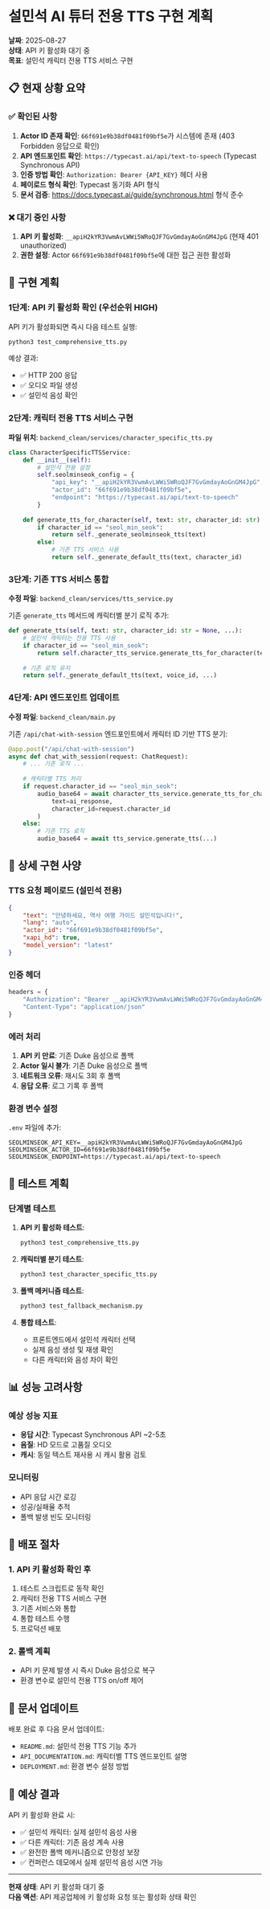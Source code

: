 # 설민석 AI 튜터 전용 TTS 구현 계획

**날짜**: 2025-08-27  
**상태**: API 키 활성화 대기 중  
**목표**: 설민석 캐릭터 전용 TTS 서비스 구현

## 📋 현재 상황 요약

### ✅ 확인된 사항
1. **Actor ID 존재 확인**: `66f691e9b38df0481f09bf5e`가 시스템에 존재 (403 Forbidden 응답으로 확인)
2. **API 엔드포인트 확인**: `https://typecast.ai/api/text-to-speech` (Typecast Synchronous API)
3. **인증 방법 확인**: `Authorization: Bearer {API_KEY}` 헤더 사용
4. **페이로드 형식 확인**: Typecast 동기화 API 형식
5. **문서 검증**: https://docs.typecast.ai/guide/synchronous.html 형식 준수

### ❌ 대기 중인 사항
1. **API 키 활성화**: `__apiH2kYR3VwmAvLWWi5WRoQJF7GvGmdayAoGnGM4JpG` (현재 401 unauthorized)
2. **권한 설정**: Actor `66f691e9b38df0481f09bf5e`에 대한 접근 권한 활성화

## 🎯 구현 계획

### 1단계: API 키 활성화 확인 (우선순위 HIGH)

API 키가 활성화되면 즉시 다음 테스트 실행:

```bash
python3 test_comprehensive_tts.py
```

예상 결과:
- ✅ HTTP 200 응답
- ✅ 오디오 파일 생성
- ✅ 설민석 음성 확인

### 2단계: 캐릭터 전용 TTS 서비스 구현

**파일 위치**: `backend_clean/services/character_specific_tts.py`

```python
class CharacterSpecificTTSService:
    def __init__(self):
        # 설민석 전용 설정
        self.seolminseok_config = {
            "api_key": "__apiH2kYR3VwmAvLWWi5WRoQJF7GvGmdayAoGnGM4JpG",
            "actor_id": "66f691e9b38df0481f09bf5e",
            "endpoint": "https://typecast.ai/api/text-to-speech"
        }
    
    def generate_tts_for_character(self, text: str, character_id: str):
        if character_id == "seol_min_seok":
            return self._generate_seolminseok_tts(text)
        else:
            # 기존 TTS 서비스 사용
            return self._generate_default_tts(text, character_id)
```

### 3단계: 기존 TTS 서비스 통합

**수정 파일**: `backend_clean/services/tts_service.py`

기존 `generate_tts` 메서드에 캐릭터별 분기 로직 추가:

```python
def generate_tts(self, text: str, character_id: str = None, ...):
    # 설민석 캐릭터는 전용 TTS 사용
    if character_id == "seol_min_seok":
        return self.character_tts_service.generate_tts_for_character(text, character_id)
    
    # 기존 로직 유지
    return self._generate_default_tts(text, voice_id, ...)
```

### 4단계: API 엔드포인트 업데이트

**수정 파일**: `backend_clean/main.py`

기존 `/api/chat-with-session` 엔드포인트에서 캐릭터 ID 기반 TTS 분기:

```python
@app.post("/api/chat-with-session")
async def chat_with_session(request: ChatRequest):
    # ... 기존 로직 ...
    
    # 캐릭터별 TTS 처리
    if request.character_id == "seol_min_seok":
        audio_base64 = await character_tts_service.generate_tts_for_character(
            text=ai_response, 
            character_id=request.character_id
        )
    else:
        # 기존 TTS 로직
        audio_base64 = await tts_service.generate_tts(...)
```

## 🔧 상세 구현 사양

### TTS 요청 페이로드 (설민석 전용)

```json
{
    "text": "안녕하세요, 역사 여행 가이드 설민석입니다!",
    "lang": "auto",
    "actor_id": "66f691e9b38df0481f09bf5e",
    "xapi_hd": true,
    "model_version": "latest"
}
```

### 인증 헤더

```python
headers = {
    "Authorization": "Bearer __apiH2kYR3VwmAvLWWi5WRoQJF7GvGmdayAoGnGM4JpG",
    "Content-Type": "application/json"
}
```

### 에러 처리

1. **API 키 만료**: 기존 Duke 음성으로 폴백
2. **Actor 일시 불가**: 기존 Duke 음성으로 폴백
3. **네트워크 오류**: 재시도 3회 후 폴백
4. **응답 오류**: 로그 기록 후 폴백

### 환경 변수 설정

`.env` 파일에 추가:
```
SEOLMINSEOK_API_KEY=__apiH2kYR3VwmAvLWWi5WRoQJF7GvGmdayAoGnGM4JpG
SEOLMINSEOK_ACTOR_ID=66f691e9b38df0481f09bf5e
SEOLMINSEOK_ENDPOINT=https://typecast.ai/api/text-to-speech
```

## 🧪 테스트 계획

### 단계별 테스트

1. **API 키 활성화 테스트**:
   ```bash
   python3 test_comprehensive_tts.py
   ```

2. **캐릭터별 분기 테스트**:
   ```bash
   python3 test_character_specific_tts.py
   ```

3. **폴백 메커니즘 테스트**:
   ```bash
   python3 test_fallback_mechanism.py
   ```

4. **통합 테스트**:
   - 프론트엔드에서 설민석 캐릭터 선택
   - 실제 음성 생성 및 재생 확인
   - 다른 캐릭터와 음성 차이 확인

## 📊 성능 고려사항

### 예상 성능 지표
- **응답 시간**: Typecast Synchronous API ~2-5초
- **음질**: HD 모드로 고품질 오디오
- **캐시**: 동일 텍스트 재사용 시 캐시 활용 검토

### 모니터링
- API 응답 시간 로깅
- 성공/실패율 추적
- 폴백 발생 빈도 모니터링

## 🚀 배포 절차

### 1. API 키 활성화 확인 후
1. 테스트 스크립트로 동작 확인
2. 캐릭터 전용 TTS 서비스 구현
3. 기존 서비스와 통합
4. 통합 테스트 수행
5. 프로덕션 배포

### 2. 롤백 계획
- API 키 문제 발생 시 즉시 Duke 음성으로 복구
- 환경 변수로 설민석 전용 TTS on/off 제어

## 📝 문서 업데이트

배포 완료 후 다음 문서 업데이트:
- `README.md`: 설민석 전용 TTS 기능 추가
- `API_DOCUMENTATION.md`: 캐릭터별 TTS 엔드포인트 설명
- `DEPLOYMENT.md`: 환경 변수 설정 방법

## 🎯 예상 결과

API 키 활성화 완료 시:
- ✅ 설민석 캐릭터: 실제 설민석 음성 사용
- ✅ 다른 캐릭터: 기존 음성 계속 사용
- ✅ 완전한 폴백 메커니즘으로 안정성 보장
- ✅ 컨퍼런스 데모에서 실제 설민석 음성 시연 가능

---

**현재 상태**: API 키 활성화 대기 중  
**다음 액션**: API 제공업체에 키 활성화 요청 또는 활성화 상태 확인